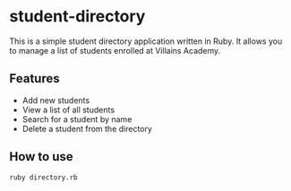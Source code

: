 # student-directory

This is a simple student directory application written in Ruby. It allows you to manage a list of students enrolled at Villains Academy.

## Features

- Add new students
- View a list of all students
- Search for a student by name
- Delete a student from the directory

## How to use 

```shell
ruby directory.rb
```
